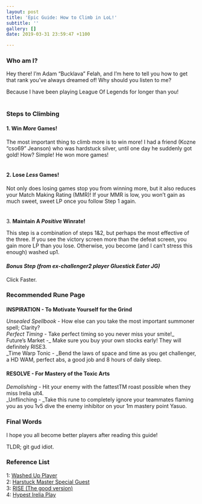 ```yaml
---
layout: post
title: 'Epic Guide: How to Climb in LoL!'
subtitle: ''
gallery: []
date: 2019-03-31 23:59:47 +1100

---
```

### **Who am I?**

Hey there! I’m Adam “Bucklava” Felah, and I’m here to tell you how to get that rank you’ve always dreamed of! Why should you listen to me?

Because I have been playing League Of Legends for longer than you!
<br><br>

### Steps to Climbing

#### 1. **Win _More_ Games!**

  
The most important thing to climb more is to win more! I had a friend (Kozne “cso69” Jeanson) who was hardstuck silver, until one day he suddenly got gold! How? Simple! He won more games! <br><br>

#### 2. **Lose _Less_ Games!**

  
Not only does losing games stop you from winning more, but it also reduces your Match Making Rating (MMR)! If your MMR is low, you won’t gain as much sweet, sweet LP once you follow Step 1 again. <br><br>

#### 

3\. **Maintain A _Positive_ Winrate!**

  
This step is a combination of steps 1&2, but perhaps the most effective of the three. If you see the victory screen more than the defeat screen, you gain more LP than you lose. Otherwise, you become (and I can’t stress this enough) washed up1.

#### **_Bonus Step (from ex-challenger2 player Gluestick Eater JG)_**

Click Faster.

### Recommended Rune Page

#### 

**INSPIRATION - To Motivate Yourself for the Grind**

_Unsealed Spellbook -_ How else can you take the most important summoner spell; Clarity?  
_Perfect Timing -_ Take perfect timing so you never miss your smite!_  
Future’s Market -_ Make sure you buy your own stocks early! They will definitely RISE3.  
_Time Warp Tonic - _Bend the laws of space and time as you get challenger, a HD WAM, perfect abs, a good job and 8 hours of daily sleep.

#### **RESOLVE - For Mastery of the Toxic Arts**

_Demolishing -_ Hit your enemy with the fattestTM roast possible when they miss Irelia ult4.  
_Unflinching - _Take this rune to completely ignore your teammates flaming you as you 1v5 dive the enemy inhibitor on your 1m mastery point Yasuo.

### Final Words

I hope you all become better players after reading this guide!

TLDR; git gud idiot.

### Reference List

1: [Washed Up Player  
](https://oce.op.gg/summoner/userName=nyxia+eternal)2: [Harstuck Master Special Guest  
](https://oce.op.gg/summoner/userName=minhcam123456789)3: [RISE (The good version)  
](https://www.youtube.com/watch?v=177jxGRbPgM)4: [Hypest Irelia Play](https://www.youtube.com/watch?v=LeeEQt9z70g&fbclid=IwAR219yDLqeU7xUYE92vVlPWWVdyHK82XVtans4Zhu0Up1lEnKqBHv_YxViY)